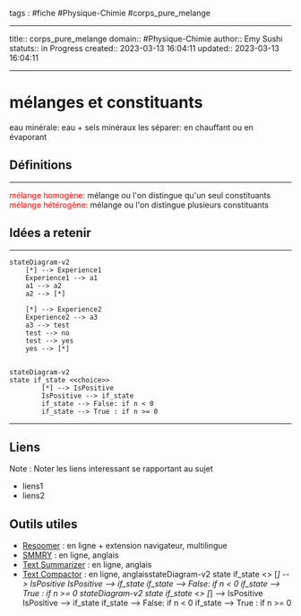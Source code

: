 




tags : #fiche  #Physique-Chimie #corps_pure_melange

---

title:: corps_pure_melange
domain:: #Physique-Chimie
author:: Emy Sushi
statuts:: in Progress
created:: 2023-03-13 16:04:11
updated:: 2023-03-13 16:04:11

---
# mélanges et constituants 

eau minérale: eau + sels minéraux
les séparer: en chauffant ou en évaporant












## Définitions
---
<font color="#ff0000">mélange homogène:</font>  mélange ou l'on distingue qu'un seul constituants
<font color="#ff0000">mélange hétérogène:</font> mélange ou l'on distingue plusieurs constituants 


## Idées a retenir
---



```mermaid
stateDiagram-v2 
    [*] --> Experience1
    Experience1 --> a1
    a1 --> a2
    a2 --> [*]

    [*] --> Experience2
    Experience2 --> a3
    a3 --> test
    test --> no
    test --> yes
    yes --> [*]
 
```


```mermaid
stateDiagram-v2
state if_state <<choice>>
        [*] --> IsPositive
        IsPositive --> if_state
        if_state --> False: if n < 0
        if_state --> True : if n >= 0
```






---

## Liens

Note :  Noter les liens interessant se rapportant au sujet

- liens1
- liens2

## Outils utiles

-   [Resoomer](https://resoomer.com/fr) : en ligne + extension navigateur, multilingue
-   [SMMRY](https://smmry.com/) : en ligne, anglais
-   [Text Summarizer](http://textsummarization.net/text-summarizer) : en ligne, anglais
-   [Text Compactor](https://www.textcompactor.com/) : en ligne, anglaisstateDiagram-v2
        state if_state <<choice>>
        [*] --> IsPositive
        IsPositive --> if_state
        if_state --> False: if n < 0
        if_state --> True : if n >= 0
stateDiagram-v2
        state if_state <<choice>>
        [*] --> IsPositive
        IsPositive --> if_state
        if_state --> False: if n < 0
        if_state --> True : if n >= 0

